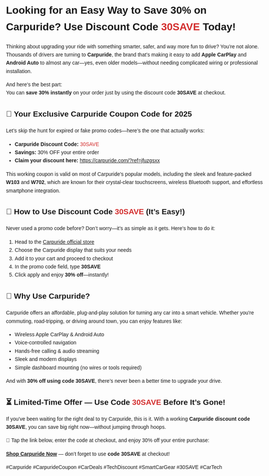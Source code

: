 <!DOCTYPE html>
<html lang="en">
<head>
  <meta charset="UTF-8">
  <meta name="viewport" content="width=device-width, initial-scale=1">
</head>
<body style="font-family: Arial, sans-serif; line-height: 1.6; max-width: 700px; margin: auto; padding: 20px;">

  <h1>Looking for an Easy Way to Save 30% on Carpuride? Use Discount Code <span style="color: #d32f2f;">30SAVE</span> Today!</h1>

  <p>Thinking about upgrading your ride with something smarter, safer, and way more fun to drive? You’re not alone. Thousands of drivers are turning to <strong>Carpuride</strong>, the brand that’s making it easy to add <strong>Apple CarPlay</strong> and <strong>Android Auto</strong> to almost any car—yes, even older models—without needing complicated wiring or professional installation.</p>

  <p>And here’s the best part:<br>
  You can <strong>save 30% instantly</strong> on your order just by using the discount code <strong>30SAVE</strong> at checkout.</p>

  <h2>🎁 Your Exclusive Carpuride Coupon Code for 2025</h2>

  <p>Let’s skip the hunt for expired or fake promo codes—here’s the one that actually works:</p>
  <ul>
    <li><strong>Carpuride Discount Code:</strong> <span style="color: #d32f2f;">30SAVE</span></li>
    <li><strong>Savings:</strong> 30% OFF your entire order</li>
    <li><strong>Claim your discount here:</strong> <a href="https://carpuride.com/?ref=jfuzgsxx" target="_blank">https://carpuride.com/?ref=jfuzgsxx</a></li>
  </ul>

  <p>This working coupon is valid on most of Carpuride’s popular models, including the sleek and feature-packed <strong>W103</strong> and <strong>W702</strong>, which are known for their crystal-clear touchscreens, wireless Bluetooth support, and effortless smartphone integration.</p>

  <h2>🛒 How to Use Discount Code <span style="color: #d32f2f;">30SAVE</span> (It’s Easy!)</h2>

  <p>Never used a promo code before? Don’t worry—it’s as simple as it gets. Here’s how to do it:</p>
  <ol>
    <li>Head to the <a href="https://carpuride.com/?ref=jfuzgsxx" target="_blank">Carpuride official store</a></li>
    <li>Choose the Carpuride display that suits your needs</li>
    <li>Add it to your cart and proceed to checkout</li>
    <li>In the promo code field, type <strong>30SAVE</strong></li>
    <li>Click apply and enjoy <strong>30% off</strong>—instantly!</li>
  </ol>

  <h2>🚗 Why Use Carpuride?</h2>

  <p>Carpuride offers an affordable, plug-and-play solution for turning any car into a smart vehicle. Whether you're commuting, road-tripping, or driving around town, you can enjoy features like:</p>

  <ul>
    <li>Wireless Apple CarPlay & Android Auto</li>
    <li>Voice-controlled navigation</li>
    <li>Hands-free calling & audio streaming</li>
    <li>Sleek and modern displays</li>
    <li>Simple dashboard mounting (no wires or tools required)</li>
  </ul>

  <p>And with <strong>30% off using code 30SAVE</strong>, there’s never been a better time to upgrade your drive.</p>

  <h2>⏳ Limited-Time Offer — Use Code <span style="color: #d32f2f;">30SAVE</span> Before It’s Gone!</h2>

  <p>If you’ve been waiting for the right deal to try Carpuride, this is it. With a working <strong>Carpuride discount code 30SAVE</strong>, you can save big right now—without jumping through hoops.</p>

  <p>🎉 Tap the link below, enter the code at checkout, and enjoy 30% off your entire purchase:</p>
  <p><a href="https://carpuride.com/?ref=jfuzgsxx" target="_blank"><strong>Shop Carpuride Now</strong></a> — don’t forget to use <strong>code 30SAVE</strong> at checkout!</p>

  <p>#Carpuride #CarpurideCoupon #CarDeals #TechDiscount #SmartCarGear #30SAVE #CarTech</p>

</body>
</html>
